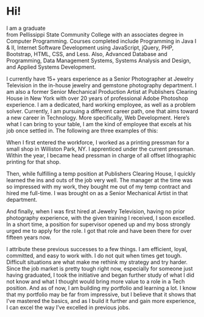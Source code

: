 <!--
**ccatura/ccatura** is a ✨ _special_ ✨ repository because its `README.md` (this file) appears on your GitHub profile.

Here are some ideas to get you started:

- 🔭 I’m currently working on ...
- 🌱 I’m currently learning ...
- 👯 I’m looking to collaborate on ...
- 🤔 I’m looking for help with ...
- 💬 Ask me about ...
- 📫 How to reach me: ...
- 😄 Pronouns: ...
- ⚡ Fun fact: ...
-->


# Hi! 

<div>I am a graduate</div> from Pellissippi State Community College with an associates degree in Computer Programming. Courses completed include Programming in Java I & II, Internet Software Development using JavaScript, jQuery, PHP, Bootstrap, HTML, CSS, and Less. Also, Advanced Database and Programming, Data Management Systems, Systems Analysis and Design, and Applied Systems Development.

I currently have 15+ years experience as a Senior Photographer at Jewelry Television in the in-house jewelry and gemstone photography department. I am also a former Senior Mechanical Production Artist at Publishers Clearing House in New York with over 20 years of professional Adobe Photoshop experience. I am a dedicated, hard working employee, as well as a problem solver. Currently, I am pursuing a different career path, one that aims toward a new career in Technology. More specifically, Web Development. Here’s what I can bring to your table, I am the kind of employee that excels at his job once settled in. The following are three examples of this:

When I first entered the workforce, I worked as a printing pressman for a small shop in Williston Park, NY. I apprenticed under the current pressman. Within the year, I became head pressman in charge of all offset lithographic printing for that shop.

Then, while fulfilling a temp position at Publishers Clearing House, I quickly learned the ins and outs of the job very well. The manager at the time was so impressed with my work, they bought me out of my temp contract and hired me full-time. I was brought on as a Senior Mechanical Artist in that department.

And finally, when I was first hired at Jewelry Television, having no prior photography experience, with the given training I received, I soon excelled. In a short time, a position for supervisor opened up and my boss strongly urged me to apply for the role. I got that role and have been there for over fifteen years now.

I attribute these previous successes to a few things. I am efficient, loyal, committed, and easy to work with. I do not quit when times get tough. Difficult situations are what make me rethink my strategy and try harder. Since the job market is pretty tough right now, especially for someone just having graduated, I took the initiative and began further study of what I did not know and what I thought would bring more value to a role in a Tech position. And as of now, I am building my portfolio and learning a lot. I know that my portfolio may be far from impressive, but I believe that it shows that I’ve mastered the basics, and as I build it further and gain more experience, I can excel the way I’ve excelled in previous jobs.

